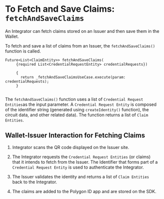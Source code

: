 # To Fetch and Save Claims: `fetchAndSaveClaims`
 
An Integrator can fetch claims stored on an Issuer and then save them in the Wallet.
 
To fetch and save a list of claims from an Issuer, the `fetchAndSaveClaims()` function is called.
 
```
Future<List<ClaimEntity>> fetchAndSaveClaims(
     {required List<CredentialRequestEntity> credentialRequests})
    
     {
       return _fetchAndSaveClaimsUseCase.execute(param: credentialRequests);
     }
 
```
 
The `fetchAndSaveClaims()` function uses a list of `Credential Request Entities`as the input parameter. A `Credential Request Entity` is composed of the identifier string (generated using `createIdentity()` function), the circuit data, and other related data). The function returns a list of `Claim Entities`.
 
## Wallet-Issuer Interaction for Fetching Claims
 
 
1. Integrator scans the QR code displayed on the Issuer site.
 
2. The Integrator requests the `Credential Request Entities` (or claims) that it intends to fetch from the Issuer. The Identifier that forms part of a `Credential Request Entity` is used to authenticate the Integrator.
 
3. The Issuer validates the identity and returns a list of `Claim Entities` back to the Integrator.
 
4. The claims are added to the Polygon ID app and are stored on the SDK.
 
